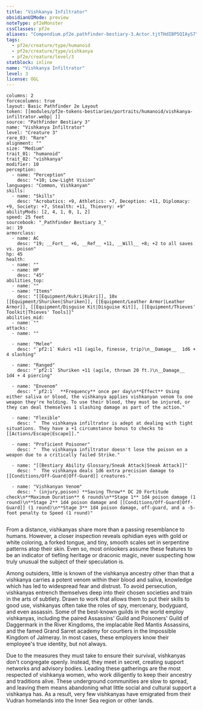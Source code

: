 ```yaml
---
title: "Vishkanya Infiltrator"
obsidianUIMode: preview
noteType: pf2eMonster
cssClasses: pf2e
aliases: "Compendium.pf2e.pathfinder-bestiary-3.Actor.tjtTHdIBP5QIAyS7" 
tags:
  - pf2e/creature/type/humanoid
  - pf2e/creature/type/vishkanya
  - pf2e/creature/level/3
statblock: inline
name: "Vishkanya Infiltrator"
level: 3
license: OGL
---
```


```statblock
columns: 2
forcecolumns: true
layout: Basic Pathfinder 2e Layout
token: [[modules/pf2e-tokens-bestiaries/portraits/humanoid/vishkanya-infiltrator.webp| ]]
source: "Pathfinder Bestiary 3"
name: "Vishkanya Infiltrator"
level: "Creature 3"
rare_03: "Rare"
alignment: ""
size: "Medium"
trait_01: "humanoid"
trait_02: "vishkanya"
modifier: 10
perception:
  - name: "Perception"
    desc: "+10; Low-Light Vision"
languages: "Common, Vishkanyan"
skills:
  - name: "Skills"
    desc: "Acrobatics: +9, Athletics: +7, Deception: +11, Diplomacy: +9, Society: +7, Stealth: +11, Thievery: +9"
abilityMods: [2, 4, 1, 0, 1, 2]
speed: 25 feet
sourcebook: "_Pathfinder Bestiary 3_"
ac: 19
armorclass:
  - name: AC
    desc: "19; __Fort__ +6, __Ref__ +11, __Will__ +8; +2 to all saves vs. poison"
hp: 45
health:
  - name: ""
  - name: HP
    desc: "45"
abilities_top:
  - name: ""
  - name: "Items"
    desc: "[[Equipment/Kukri|Kukri]], 10x [[Equipment/Shuriken|Shuriken]], [[Equipment/Leather Armor|Leather Armor]], [[Equipment/Disguise Kit|Disguise Kit]], [[Equipment/Thieves' Toolkit|Thieves' Tools]]"
abilities_mid:
  - name: ""
attacks:
  - name: ""

  - name: "Melee"
    desc: "`pf2:1` Kukri +11 (agile, finesse, trip)\n__Damage__  1d6 + 4 slashing"

  - name: "Ranged"
    desc: "`pf2:1` Shuriken +11 (agile, thrown 20 ft.)\n__Damage__  1d4 + 4 piercing"

  - name: "Envenom"
    desc: "`pf2:1`  **Frequency** once per day\n**Effect** Using either saliva or blood, the vishkanya applies vishkanyan venom to one weapon they're holding. To use their blood, they must be injured, or they can deal themselves 1 slashing damage as part of the action."

  - name: "Flexible"
    desc: "  The vishkanya infiltrator is adept at dealing with tight situations. They have a +1 circumstance bonus to checks to [[Actions/Escape|Escape]]."

  - name: "Proficient Poisoner"
    desc: "  The vishkanya infiltrator doesn't lose the poison on a weapon due to a critically failed Strike."

  - name: "[[Bestiary Ability Glossary/Sneak Attack|Sneak Attack]]"
    desc: "  The vishkanya deals 1d6 extra precision damage to [[Conditions/Off-Guard|Off-Guard]] creatures."

  - name: "Vishkanyan Venom"
    desc: " (injury,poison) **Saving Throw** DC 20 Fortitude check\n**Maximum Duration** 6 rounds\n**Stage 1** 1d4 poison damage (1 round)\n**Stage 2** 1d4 poison damage and [[Conditions/Off-Guard|Off-Guard]] (1 round)\n**Stage 3** 1d4 poison damage, off-guard, and a -5-foot penalty to Speed (1 round)"
 
```



From a distance, vishkanyas share more than a passing resemblance to humans. However, a closer inspection reveals ophidian eyes with gold or white coloring, a forked tongue, and tiny, smooth scales set in serpentine patterns atop their skin. Even so, most onlookers assume these features to be an indicator of tiefling heritage or draconic magic, never suspecting how truly unusual the subject of their speculation is.

Among outsiders, little is known of the vishkanya ancestry other than that a vishkanya carries a potent venom within their blood and saliva, knowledge which has led to widespread fear and distrust. To avoid persecution, vishkanyas entrench themselves deep into their chosen societies and train in the arts of subtlety. Drawn to work that allows them to put their skills to good use, vishkanyas often take the roles of spy, mercenary, bodyguard, and even assassin. Some of the best-known guilds in the world employ vishkanyas, including the paired Assassins' Guild and Poisoners' Guild of Daggermark in the River Kingdoms, the implacable Red Mantis Assassins, and the famed Grand Sarret academy for courtiers in the Impossible Kingdom of Jalmeray. In most cases, these employers know their employee's true identity, but not always.

Due to the measures they must take to ensure their survival, vishkanyas don't congregate openly. Instead, they meet in secret, creating support networks and advisory bodies. Leading these gatherings are the most respected of vishkanya women, who work diligently to keep their ancestry and traditions alive. These underground communities are slow to spread, and leaving them means abandoning what little social and cultural support a vishkanya has. As a result, very few vishkanyas have emigrated from their Vudran homelands into the Inner Sea region or other lands.
